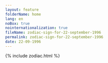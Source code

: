 ```yaml
---
layout: feature
folderName: home
lang: en
noBox: true
nointernationalization: true
fileName: zodiac-sign-for-22-september-1996
permalink: zodiac-sign-for-22-september-1996
date: 22-09-1996
---
```

{% include zodiac.html %}
